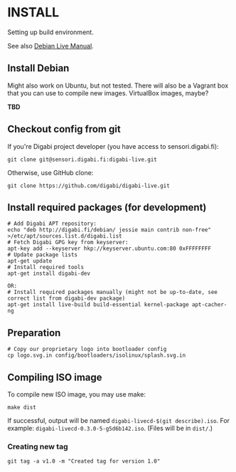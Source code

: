 # INSTALL
Setting up build environment.

See also [Debian Live Manual](http://live.debian.net/manual/).


## Install Debian
Might also work on Ubuntu, but not tested. There will also be a Vagrant box that you can use to compile new images. VirtualBox images, maybe?

**TBD**


## Checkout config from git
If you're Digabi project developer (you have access to sensori.digabi.fi):

    git clone git@sensori.digabi.fi:digabi-live.git

Otherwise, use GitHub clone:

    git clone https://github.com/digabi/digabi-live.git


## Install required packages (for development)

    # Add Digabi APT repository:
    echo "deb http://digabi.fi/debian/ jessie main contrib non-free" >/etc/apt/sources.list.d/digabi.list
    # Fetch Digabi GPG key from keyserver:
    apt-key add --keyserver hkp://keyserver.ubuntu.com:80 0xFFFFFFFF
    # Update package lists
    apt-get update
    # Install required tools
    apt-get install digabi-dev

    OR:
    # Install required packages manually (might not be up-to-date, see correct list from digabi-dev package)
    apt-get install live-build build-essential kernel-package apt-cacher-ng


## Preparation
    # Copy our proprietary logo into bootloader config
    cp logo.svg.in config/bootloaders/isolinux/splash.svg.in


## Compiling ISO image
To compile new ISO image, you may use make:

    make dist

If successful, output will be named `digabi-livecd-$(git describe).iso`. For example: `digabi-livecd-0.3.0-5-g5d6b142.iso`. (Files will be in `dist/`.)


### Creating new tag
    git tag -a v1.0 -m "Created tag for version 1.0"


